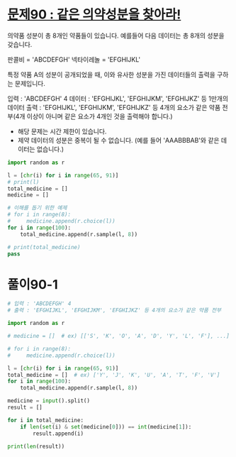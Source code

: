 # [문제90 : 같은 의약성분을 찾아라!](https://www.notion.so/90-d991a4bd230344bfb42c7fa901901bf6)

의약품 성분이 총 8개인 약품들이 있습니다. 예를들어 다음 데이터는 총 8개의 성분을 갖습니다.

판콜비 = 'ABCDEFGH'
넥타이레놀 = 'EFGHIJKL'

특정 약품 A의 성분이 공개되었을 때, 이와 유사한 성분을 가진 데이터들의 출력을 구하는 문제입니다.

입력 : 'ABCDEFGH' 4
데이터 : 'EFGHIJKL', 'EFGHIJKM', 'EFGHIJKZ' 등 1만개의 데이터
출력 : 'EFGHIJKL', 'EFGHIJKM', 'EFGHIJKZ' 등 4개의 요소가 같은 약품 전부(4개 이상이 아니며 같은 요소가 4개인 것을 출력해야 합니다.)

* 해당 문제는 시간 제한이 있습니다.
* 제약 데이터의 성분은 중복이 될 수 없습니다.
(예를 들어 'AAABBBAB'와 같은 데이터는 없습니다.)

``` python
import random as r

l = [chr(i) for i in range(65, 91)]
# print(l)
total_medicine = []
medicine = []

# 이해를 돕기 위한 예제
# for i in range(8):
#     medicine.append(r.choice(l))
for i in range(100):
    total_medicine.append(r.sample(l, 8))

# print(total_medicine)
pass
```

# 풀이90-1

``` python
# 입력 : 'ABCDEFGH' 4
# 출력 : 'EFGHIJKL', 'EFGHIJKM', 'EFGHIJKZ' 등 4개의 요소가 같은 약품 전부

import random as r

# medicine = []  # ex) [['S', 'K', 'O', 'A', 'D', 'Y', 'L', 'F'], ...]

# for i in range(8):
#     medicine.append(r.choice(l))

l = [chr(i) for i in range(65, 91)]
total_medicine = []  # ex) ['Y', 'J', 'K', 'U', 'A', 'T', 'F', 'V']
for i in range(100):
    total_medicine.append(r.sample(l, 8))

medicine = input().split()
result = []

for i in total_medicine:
    if len(set(i) & set(medicine[0])) == int(medicine[1]):
        result.append(i)

print(len(result))
```